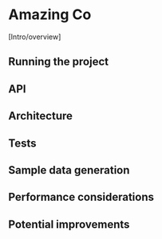 # Amazing Co

[Intro/overview]

## Running the project
## API
## Architecture
## Tests
## Sample data generation
## Performance considerations
## Potential improvements